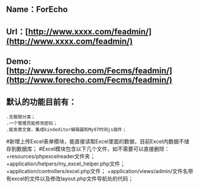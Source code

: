## Name：ForEcho
## Url：[http://www.xxxx.com/feadmin/](http://www.xxxx.com/feadmin/)
## Demo:[http://www.forecho.com/Fecms/feadmin/](http://www.forecho.com/Fecms/feadmin/)


## 默认的功能目前有：
	.无极限分类；
	.一个管理员能修改密码；
	.能发表文章，集成kindeditor编辑器和My97时间js插件；

#新增上传Excel表单模块，能直接读取Excel里面的数据，目前Excel内数据不储存到数据库；
#Excel模块包含以下几个文件，如不需要可以直接删除：
	+resources/phpexcelreader文件夹；
	+application/helpers/my_excel_helper.php文件；
	+application/controllers/excel.php文件；
	+application/views/admin/文件名带有excel的文件以及修改layout.php文件导航处的代码；